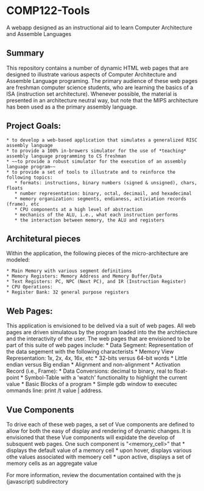 # COMP122-Tools
A webapp designed as an instructional aid to learn Computer Architecture and Assemble Languages

## Summary
This repository contains a number of dynamic HTML web pages that are designed to illustrate various aspects of Computer Architecture and Assemble Language programing. The primary audience of these web pages are freshman computer science students, who are learning the basics of a ISA (instruction set architecture).  Whenever possible, the material is presented in an architecture neutral way, but note that the MIPS architecture has been used as a the primary assembly language.

## Project Goals:
    * to develop a web-based application that simulates a generalized RISC assembly language
    * to provide a 100% in-browers simulator for the use of *teaching* assembly language programming to CS freshman
    * ~~to provide a robust simulator for the execution of an assembly language program~~
    * to provide a set of tools to illustrate and to reinforce the following topics:
       * formats: instructions, binary numbers (signed & unsigned), chars, floats
       * number representation: binary, octal, decimail, and hexadecimal 
       * memory organization: segments, endianess, activiation records (frame), etc                         
       * CPU components at a high level of abstraction
       * mechanics of the ALU, i.e., what each instruction performs
       * the interaction between memory, the ALU and registers
    
 


## Architetural pieces
Within the application, the following pieces of the micro-architecture are modeled:

    * Main Memory with various segment definitions
    * Memory Registers: Memory Address and Memory Buffer/Data
    * Text Registers: PC, NPC (Next PC), and IR (Instruction Register)
    * CPU Operations: 
    * Register Bank: 32 general purpose registers

## Web Pages:
This application is envisioned to be delived via a suit of web pages. All web pages are driven simulatous by the program loaded into the the archtiecture and the interactivity of the user. The web pages that are envisioned to be part of this suite of web pages include:
    * Data Segment: Representation of the data segement with the following characterists
      * Memory View Representation: 1x, 2x, 4x, 16x, etc
      * 32-bits versus 64-bit words
      * Little endian versus Big endian
      * Alignment and non-alignment
    * Activation Record (i.e., Frame):
    * Data Conversions: decimal to binary, real to float-point
    * Symbol-Table with a 'watch' functionality to highlight the current value
    * Basic Blocks of a program
    * Simple gdb window to executec ommands line:  print /t  value | address.



## Vue Components
To drive each of these web pages, a set of Vue components are defined to allow for both the easy of display and rendering of dynamic changes.  It is envisioned that these Vue components will expidate the develop of subsquent web pages.  One such component is "<memory_cell>" that 
    * displays the default value of a memory cell
    * upon hover, displays various othe values associated with memoery cell
    * upon active, displays a set of memory cells as an aggregate value

For more information, review the documentation contained with the js (javascript) subdirectory


